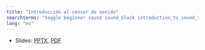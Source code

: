 ```yaml
---
title: "Introducción al sensor de sonido"
searchterms: "toggle beginner sound sound_block introduction_to_sound_sensor"
lang: "es"
---
```

 <ul>
 <li class="ng-binding">Slides:
 <a href="ProgrammingLessons/beginner/SoundSensor.pptx">PPTX</a>,
 <a href="ProgrammingLessons/beginner/SoundSensor.pdf">PDF</a>
 </li>
 </ul>
